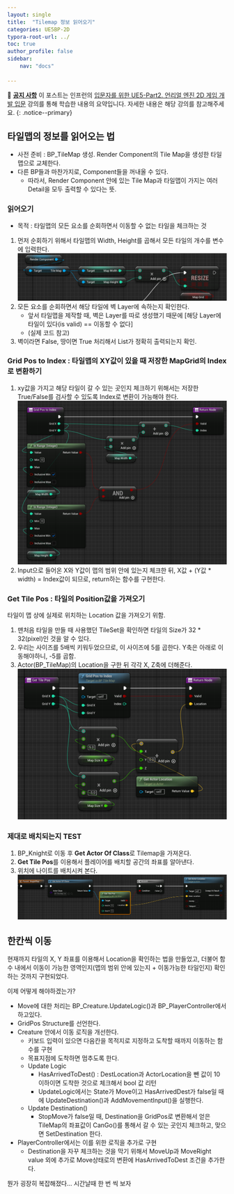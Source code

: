 ```yaml
---
layout: single
title:  "Tilemap 정보 읽어오기"
categories: UE5BP-2D
typora-root-url: ../
toc: true
author_profile: false
sidebar:
    nav: "docs"

---
```


🌝 **<u>공지 사항</u>** 
이 포스트는 인프런의 [입문자를 위한 UE5-Part2. 언리얼 엔진 2D 게임 개발 입문](https://www.inflearn.com/course/%EC%96%B8%EB%A6%AC%EC%96%BC5-%EA%B0%9C%EB%B0%9C%EC%9D%98%EC%A0%95%EC%84%9D-2/dashboard) 강의를 통해 학습한 내용의 요약입니다. 자세한 내용은 해당 강의를 참고해주세요.
{: .notice--primary} 

## 타일맵의 정보를 읽어오는 법
- 사전 준비 : BP_TileMap 생성. Render Component의 Tile Map을 생성한 타일맵으로 교체한다. 
- 다른 BP들과 마찬가지로, Component들을 꺼내올 수 있다. 
  - 따라서, Render Component 안에 있는 Tile Map과 타일맵이 가지는 여러 Detail을 모두 출력할 수 있다는 뜻. 
### 읽어오기
- 목적 : 타일맵의 모든 요소를 순회하면서 이동할 수 없는 타일을 체크하는 것
1. 먼저 순회하기 위해서 타일맵의 Width, Height를 곱해서 모든 타일의 개수를 변수에 입력한다. 
   <img src="/../images/2024-04-15-Tilemap/image-20240415235114931.png" alt="image-20240415235114931" style="zoom:67%;" />
2. 모든 요소를 순회하면서 해당 타일에 벽 Layer에 속하는지 확인한다. 
   - 앞서 타일맵을 제작할 때, 벽은 Layer를 따로 생성했기 때문에 [해당 Layer에 타일이 있다(is valid) == 이동할 수 없다]
   - (실제 코드 참고)
3. 벽이라면 False, 땅이면 True 처리해서 List가 정확히 출력되는지 확인. 

### Grid Pos to Index : 타일맵의 XY값이 있을 때 저장한 MapGrid의 Index로 변환하기
1. xy값을 가지고 해당 타일이 갈 수 있는 곳인지 체크하기 위해서는 저장한 True/False를 검사할 수 있도록 Index로 변환이 가능해야 한다. 
   <img src="/../images/2024-04-15-Tilemap/image-20240418215158108.png" alt="image-20240418215158108" style="zoom:67%;" />
2. Input으로 들어온 X와 Y값이 맵의 범위 안에 있는지 체크한 뒤, X값 + (Y값 * width) = Index값이 되므로, return하는 함수를 구현한다. 

### Get Tile Pos : 타일의 Position값을 가져오기 
타일이 맵 상에 실제로 위치하는 Location 값을 가져오기 위함. 
1. 맨처음 타일을 만들 때 사용했던 TileSet을 확인하면 타일의 Size가 32 * 32(pixel)인 것을 알 수 있다. 
2. 우리는 사이즈를 5배씩 키워두었으므로, 이 사이즈에 5를 곱한다. Y축은 아래로 이동해야하니, -5를 곱함. 
3. Actor(BP_TileMap)의 Location을 구한 뒤 각각 X, Z축에 더해준다. 
   <img src="/../images/2024-04-15-Tilemap/image-20240418215802704.png" alt="image-20240418215802704" style="zoom:67%;" />

### 제대로 배치되는지 TEST 
1. BP_Knight로 이동 후 **Get Actor Of Class**로 Tilemap을 가져온다. 
2. **Get Tile Pos**를 이용해서 플레이어를 배치할 공간의 좌표를 알아낸다. 
3. 위치에 나이트를 배치시켜 본다. 
   <img src="/../images/2024-04-15-Tilemap/image-20240418220058742.png" alt="image-20240418220058742" style="zoom:67%;" />





## 한칸씩 이동

현재까지 타일의 X, Y 좌표를 이용해서 Location을 확인하는 법을 만들었고, 더불어 함수 내에서 이동이 가능한 영역인지(맵의 범위 안에 있는지 + 이동가능한 타일인지) 확인하는 것까지 구현되었다. 

이제 어떻게 해야하겠는가? 

- Move에 대한 처리는 BP_Creature.UpdateLogic()과 BP_PlayerController에서 하고있다. 
- GridPos Structure를 선언한다. 
- Creature 안에서 이동 로직을 개선한다. 
	- 키보드 입력이 있으면 다음칸을 목적지로 지정하고 도착할 때까지 이동하는 함수를 구현 
	- 목표지점에 도착하면 멈추도록 한다. 
	- Update Logic
	  - HasArrivedToDest() : DestLocation과 ActorLocation을 뺀 값이 10 이하이면 도착한 것으로 체크해서 bool 값 리턴
	  - UpdateLogic에서는 State가 Move이고 HasArrivedDest가 false일 때에 UpdateDestination()과 AddMovementInput()을 실행한다. 
	- Update Destination()
	  - StopMove가 false일 때, Destination을 GridPos로 변환해서 얻은 TileMap의 좌표값이 CanGo()를 통해서 갈 수 있는 곳인지 체크하고, 맞으면 SetDestination 한다. 
- PlayerController에서는 이를 위한 로직을 추가로 구현 
  - Destination을 자꾸 체크하는 것을 막기 위해서 MoveUp과 MoveRight value 외에 추가로 Move상태로의 변환에 HasArrivedToDest 조건을 추가한다. 


뭔가 굉장히 복잡해졌다... 시간날때 한 번 씩 보자 
